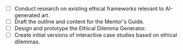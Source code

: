 - [ ] Conduct research on existing ethical frameworks relevant to AI-generated art.
- [ ] Draft the outline and content for the Mentor's Guide.
- [ ] Design and prototype the Ethical Dilemma Generator.
- [ ] Create initial versions of interactive case studies based on ethical dilemmas.